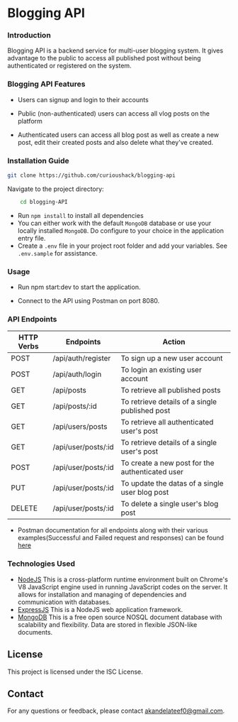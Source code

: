 # Blogging API

### Introduction

Blogging API is a backend service for multi-user blogging system. It gives advantage to the public to access all published post without being authenticated or registered on the system.


### Blogging API Features

* Users can signup and login to their accounts

* Public (non-authenticated) users can access all vlog posts on the platform

* Authenticated users can access all blog post as well as create a new post, edit their created posts and also delete 
what they've created.

### Installation Guide

```bash
git clone https://github.com/curioushack/blogging-api
```

Navigate to the project directory:
```bash
    cd blogging-API
```
* Run `npm install` to install all dependencies
* You can either work with the default `MongoDB` database or use your locally installed `MongoDB`. Do configure to your choice in the application entry file.
* Create a `.env` file in your project root folder and add your variables. See `.env.sample` for assistance.

### Usage

* Run npm start:dev to start the application.

* Connect to the API using Postman on port 8080.

### API Endpoints
| HTTP Verbs | Endpoints | Action |
| --- | --- | --- |
| POST | /api/auth/register | To sign up a new user account |
| POST | /api/auth/login | To login an existing user account |
| GET | /api/posts | To retrieve all published posts |
| GET | /api/posts/:id | To retrieve details of a single published post |
| GET | /api/users/posts | To retrieve all authenticated user's post |
| GET | /api/user/posts/:id | To retrieve details of a single user's post |
| POST | /api/user/posts/:id | To create a new post for the authenticated user |
| PUT | /api/user/posts/:id | To update the datas of a single user blog post |
| DELETE | /api/user/posts/:id | To delete a single user's blog post |

* Postman documentation for all endpoints along with their various examples(Successful and Failed request and responses) can be found [here](https://documenter.getpostman.com/view/27523942/2sAYJ3DLf9s)

### Technologies Used

* [NodeJS](https://nodejs.org/) This is a cross-platform runtime environment built on Chrome's V8 JavaScript engine used in running JavaScript codes on the server. It allows for installation and managing of dependencies and communication with databases.
* [ExpressJS](https://www.expresjs.org/) This is a NodeJS web application framework.
* [MongoDB](https://www.mongodb.com/) This is a free open source NOSQL document database with scalability and flexibility. Data are stored in flexible JSON-like documents.


## License

This project is licensed under the ISC License.

## Contact

For any questions or feedback, please contact akandelateef0@gmail.com.